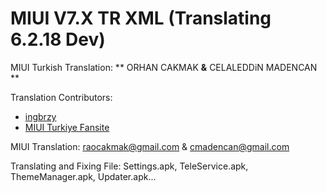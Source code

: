 MIUI V7.X TR XML
(Translating 6.2.18 Dev) 
==============================

MIUI Turkish Translation: ** ORHAN CAKMAK **&** CELALEDDiN MADENCAN **

Translation Contributors:
- [ingbrzy](http://xiaomi.eu)
- [ MIUI Turkiye Fansite](http://www.miuiturkiye.net)  

MIUI Translation: raocakmak@gmail.com & cmadencan@gmail.com


Translating and Fixing File: 
Settings.apk, TeleService.apk, ThemeManager.apk, Updater.apk...

